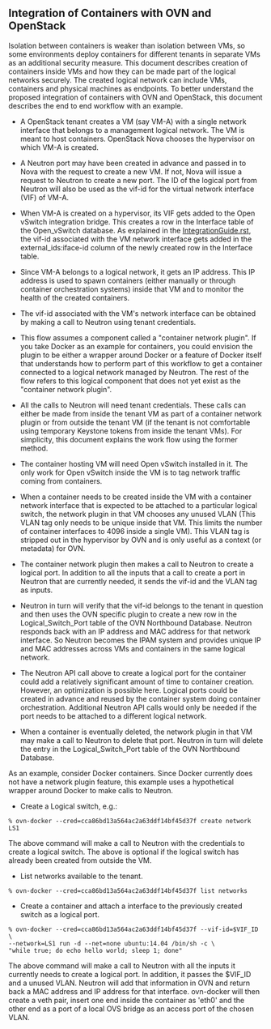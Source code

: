 Integration of Containers with OVN and OpenStack
------------------------------------------------

Isolation between containers is weaker than isolation between VMs, so
some environments deploy containers for different tenants in separate
VMs as an additional security measure.  This document describes creation of
containers inside VMs and how they can be made part of the logical networks
securely.  The created logical network can include VMs, containers and
physical machines as endpoints.  To better understand the proposed integration
of containers with OVN and OpenStack, this document describes the end to end
workflow with an example.

* A OpenStack tenant creates a VM (say VM-A) with a single network interface
that belongs to a management logical network.  The VM is meant to host
containers.  OpenStack Nova chooses the hypervisor on which VM-A is created.

* A Neutron port may have been created in advance and passed in to Nova
with the request to create a new VM.  If not, Nova will issue a request
to Neutron to create a new port.  The ID of the logical port from
Neutron will also be used as the vif-id for the virtual network
interface (VIF) of VM-A.

* When VM-A is created on a hypervisor, its VIF gets added to the
Open vSwitch integration bridge.  This creates a row in the Interface table
of the Open_vSwitch database.  As explained in the [IntegrationGuide.rst],
the vif-id associated with the VM network interface gets added in the
external_ids:iface-id column of the newly created row in the Interface table.

* Since VM-A belongs to a logical network, it gets an IP address.  This IP
address is used to spawn containers (either manually or through container
orchestration systems) inside that VM and to monitor the health of the
created containers.

* The vif-id associated with the VM's network interface can be obtained by
making a call to Neutron using tenant credentials.

* This flow assumes a component called a "container network plugin".
If you take Docker as an example for containers, you could envision
the plugin to be either a wrapper around Docker or a feature of Docker itself
that understands how to perform part of this workflow to get a container
connected to a logical network managed by Neutron.  The rest of the flow
refers to this logical component that does not yet exist as the
"container network plugin".

* All the calls to Neutron will need tenant credentials.  These calls can
either be made from inside the tenant VM as part of a container network plugin
or from outside the tenant VM (if the tenant is not comfortable using temporary
Keystone tokens from inside the tenant VMs).  For simplicity, this document
explains the work flow using the former method.

* The container hosting VM will need Open vSwitch installed in it.  The only
work for Open vSwitch inside the VM is to tag network traffic coming from
containers.

* When a container needs to be created inside the VM with a container network
interface that is expected to be attached to a particular logical switch, the
network plugin in that VM chooses any unused VLAN (This VLAN tag only needs to
be unique inside that VM.  This limits the number of container interfaces to
4096 inside a single VM).  This VLAN tag is stripped out in the hypervisor
by OVN and is only useful as a context (or metadata) for OVN.

* The container network plugin then makes a call to Neutron to create a
logical port.  In addition to all the inputs that a call to create a port in
Neutron that are currently needed, it sends the vif-id and the VLAN tag as
inputs.

* Neutron in turn will verify that the vif-id belongs to the tenant in question
and then uses the OVN specific plugin to create a new row in the
Logical_Switch_Port table of the OVN Northbound Database.  Neutron
responds back with an IP address and MAC address for that network
interface.  So Neutron becomes the IPAM system and provides unique IP
and MAC addresses across VMs and containers in the same logical network.

* The Neutron API call above to create a logical port for the container
could add a relatively significant amount of time to container creation.
However, an optimization is possible here.  Logical ports could be
created in advance and reused by the container system doing container
orchestration.  Additional Neutron API calls would only be needed if the
port needs to be attached to a different logical network.

* When a container is eventually deleted, the network plugin in that VM
may make a call to Neutron to delete that port.  Neutron in turn will
delete the entry in the Logical_Switch_Port table of the OVN Northbound
Database.

As an example, consider Docker containers.  Since Docker currently does not
have a network plugin feature, this example uses a hypothetical wrapper
around Docker to make calls to Neutron.

* Create a Logical switch, e.g.:

```
% ovn-docker --cred=cca86bd13a564ac2a63ddf14bf45d37f create network LS1
```

The above command will make a call to Neutron with the credentials to create
a logical switch.  The above is optional if the logical switch has already
been created from outside the VM.

* List networks available to the tenant.

```
% ovn-docker --cred=cca86bd13a564ac2a63ddf14bf45d37f list networks
```

* Create a container and attach a interface to the previously created switch
as a logical port.

```
% ovn-docker --cred=cca86bd13a564ac2a63ddf14bf45d37f --vif-id=$VIF_ID \
--network=LS1 run -d --net=none ubuntu:14.04 /bin/sh -c \
"while true; do echo hello world; sleep 1; done"
```

The above command will make a call to Neutron with all the inputs it currently
needs to create a logical port.  In addition, it passes the $VIF_ID and a
unused VLAN.  Neutron will add that information in OVN and return back
a MAC address and IP address for that interface.  ovn-docker will then create
a veth pair, insert one end inside the container as 'eth0' and the other end
as a port of a local OVS bridge as an access port of the chosen VLAN.

[IntegrationGuide.rst]:IntegrationGuide.rst
